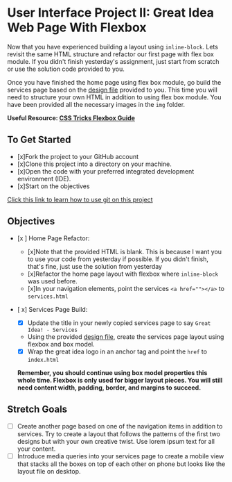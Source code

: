 # User Interface Project II: Great Idea Web Page With Flexbox

Now that you have experienced building a layout using `inline-block`.  Lets revisit the same HTML structure and refactor our first page with flex box module.  If you didn't finish yesterday's assignment, just start from scratch or use the solution code provided to you.

Once you have finished the home page using flex box module, go build the services page based on the [design file](design-files/services-desktop-design.png) provided to you.  This time you will need to structure your own HTML in addition to using flex box module.  You have been provided all the necessary images in the `img` folder.

**Useful Resource: [CSS Tricks Flexbox Guide](https://css-tricks.com/snippets/css/a-guide-to-flexbox/)**

## To Get Started

* [x]Fork the project to your GitHub account
* [x]Clone this project into a directory on your machine.
* [x]Open the code with your preferred integrated development environment (IDE).
* [x]Start on the objectives

[Click this link to learn how to use git on this project](https://youtu.be/8UQYTQzzNYM)  

## Objectives

* [x ] Home Page Refactor:
  * [x]Note that the provided HTML is blank.  This is because I want you to use your code from yesterday if possible.  If you didn't finish, that's fine, just use the solution from yesterday
  * [x]Refactor the home page layout with flexbox where `inline-block` was used before.
  * [x]In your navigation elements, point the services `<a href=""></a>` to `services.html`

* [ x] Services Page Build:
  *[x] Update the title in your newly copied services page to say `Great Idea! - Services`
  * Using the provided [design file](design-files/services-desktop-design.png), create the services page layout using flexbox and box model.
  *[x] Wrap the great idea logo in an anchor tag and point the `href` to `index.html`
  
  **Remember, you should continue using box model properties this whole time.  Flexbox is only used for bigger layout pieces.  You will still need content width, padding, border, and margins to succeed.**

## Stretch Goals

* [ ] Create another page based on one of the navigation items in addition to services.  Try to create a layout that follows the patterns of the first two designs but with your own creative twist.  Use lorem ipsum text for all your content.
* [ ] Introduce media queries into your services page to create a mobile view that stacks all the boxes on top of each other on phone but looks like the layout file on desktop.
